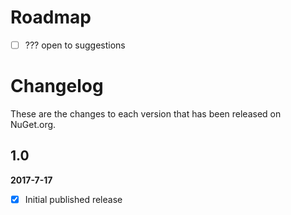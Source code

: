 # Roadmap
- [ ] ??? open to suggestions


# Changelog

These are the changes to each version that has been released
on NuGet.org.

## 1.0

**2017-7-17**

- [x] Initial published release
